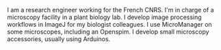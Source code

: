 I am a research engineer working for the French CNRS. I'm in charge of a microscopy facility in a plant biology lab. I develop image processing workflows in ImageJ for my biologist colleagues. I use MicroManager on some microscopes, including an Openspim. I develop small microscopy accessories, usually using Arduinos.
